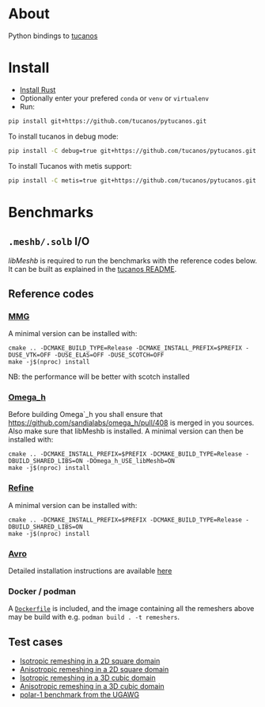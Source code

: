 # About

Python bindings to [tucanos](https://github.com/tucanos/tucanos.git)

# Install

* [Install Rust](https://www.rust-lang.org/tools/install)
* Optionally enter your prefered `conda` or `venv` or `virtualenv`
* Run:

```bash
pip install git+https://github.com/tucanos/pytucanos.git
```

To install tucanos in debug mode:

```bash
pip install -C debug=true git+https://github.com/tucanos/pytucanos.git
```

To install Tucanos with metis support:

```bash
pip install -C metis=true git+https://github.com/tucanos/pytucanos.git
```


# Benchmarks

## `.meshb/.solb` I/O

*libMeshb* is required to run the benchmarks with the reference codes below. It can be built as explained in the [tucanos README](https://github.com/tucanos/tucanos#dependencies).

## Reference codes

### [MMG](https://github.com/MmgTools/mmg)

A minimal version can be installed with:

```
cmake .. -DCMAKE_BUILD_TYPE=Release -DCMAKE_INSTALL_PREFIX=$PREFIX -DUSE_VTK=OFF -DUSE_ELAS=OFF -DUSE_SCOTCH=OFF
make -j$(nproc) install
```

NB: the performance will be better with scotch installed

### [Omega\_h](https://github.com/sandialabs/omega_h)

Before building Omega`_h you shall ensure that
<https://github.com/sandialabs/omega_h/pull/408> is merged in you sources. Also
make sure that libMeshb is installed. A minimal version can then be installed
with:

```
cmake .. -DCMAKE_INSTALL_PREFIX=$PREFIX -DCMAKE_BUILD_TYPE=Release -DBUILD_SHARED_LIBS=ON -DOmega_h_USE_libMeshb=ON
make -j$(nproc) install
```

### [Refine](https://github.com/nasa/refine)

A minimal version can be installed with:

```
cmake .. -DCMAKE_INSTALL_PREFIX=$PREFIX -DCMAKE_BUILD_TYPE=Release -DBUILD_SHARED_LIBS=ON
make -j$(nproc) install
```

### [Avro](https://philipclaude.gitlab.io/avro/)

Detailed installation instructions are available [here](https://philipclaude.gitlab.io/avro/)

### Docker / podman

A [`Dockerfile`](./benchmarks/Dockerfile) is included, and the image containing all the remeshers above may be build with e.g. `podman build . -t remeshers`.

## Test cases

- [Isotropic remeshing in a 2D square domain
](benchmarks/square_iso/README.md)
- [Anisotropic remeshing in a 2D square domain
](benchmarks/square_linear/README.md)
- [Isotropic remeshing in a 3D cubic domain
](benchmarks/cube_iso/README.md)
- [Anisotropic remeshing in a 3D cubic domain
](benchmarks/cube_linear/README.md)
- [polar-1 benchmark from the UGAWG
](benchmarks/cube_cylinder/README.md)

